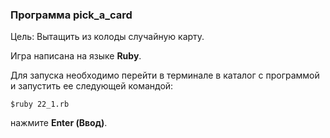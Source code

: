 ### Программа pick_a_card

Цель: Вытащить из колоды случайную карту.

Игра написана на языке **Ruby**.

Для запуска необходимо перейти в терминале в каталог с программой и запустить ее следующей командой:

```$ruby 22_1.rb```

нажмите **Enter (Ввод)**.
